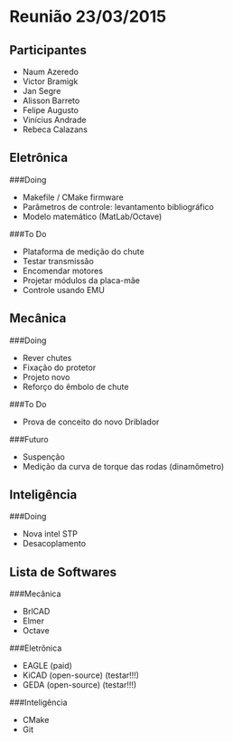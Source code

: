 Reunião 23/03/2015
==================

Participantes
-------------
- Naum Azeredo
- Victor Bramigk
- Jan Segre
- Alisson Barreto
- Felipe Augusto
- Vinícius Andrade
- Rebeca Calazans

Eletrônica
----------
###Doing
- Makefile / CMake firmware
- Parâmetros de controle: levantamento bibliográfico
- Modelo matemático (MatLab/Octave)

###To Do
- Plataforma de medição do chute
- Testar transmissão
- Encomendar motores
- Projetar módulos da placa-mãe
- Controle usando EMU


Mecânica
--------
###Doing
- Rever chutes
- Fixação do protetor
- Projeto novo
- Reforço do êmbolo de chute

###To Do
- Prova de conceito do novo Driblador

###Futuro
- Suspenção
- Medição da curva de torque das rodas (dinamômetro)


Inteligência
------------
###Doing
- Nova intel STP
- Desacoplamento


Lista de Softwares
------------------
###Mecânica
- BrlCAD
- Elmer
- Octave

###Eletrônica
- EAGLE (paid)
- KiCAD (open-source) (testar!!!)
- GEDA (open-source) (testar!!!)

###Inteligência
- CMake
- Git
